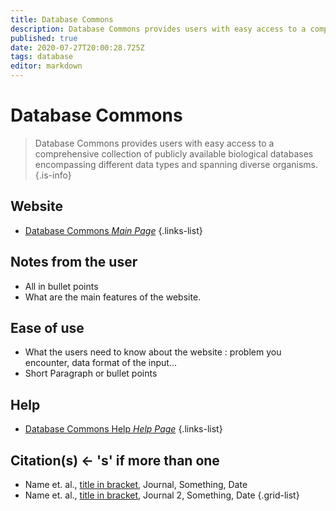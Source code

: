 ```yaml
---
title: Database Commons
description: Database Commons provides users with easy access to a comprehensive collection of publicly available biological databases encompassing different data types and spanning diverse organisms.
published: true
date: 2020-07-27T20:00:28.725Z
tags: database
editor: markdown
---
```


# Database Commons

> Database Commons provides users with easy access to a comprehensive collection of publicly available biological databases encompassing different data types and spanning diverse organisms.
{.is-info}

 

## Website 

- [Database Commons *Main Page*](https://bigd.big.ac.cn/databasecommons/)
 {.links-list}


 ## Notes from the user
 
 - All in bullet points
 - What are the main features of the website.

 
 ## Ease of use

- What the users need to know about the website : problem you encounter, data format of the input...
- Short Paragraph or bullet points


## Help

- [Database Commons Help *Help Page*](https://bigd.big.ac.cn/databasecommons/help)
{.links-list}


## Citation(s) <- 's' if more than one

- Name et. al., [title in bracket](link_link_to_the_paper_in_parenthesis), Journal, Something, Date
- Name et. al., [title in bracket](link_link_to_the_paper_in_parenthesis), Journal 2, Something, Date
{.grid-list}